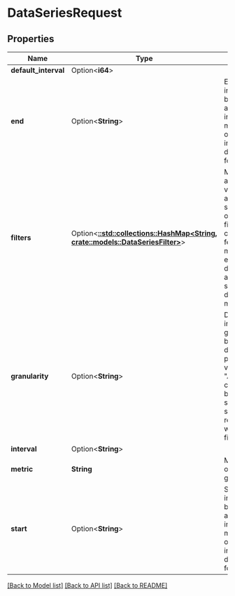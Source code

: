 # DataSeriesRequest

## Properties

| Name                 | Type                                                                                                    | Description                                                                                                                                                                            | Notes      |
| -------------------- | ------------------------------------------------------------------------------------------------------- | -------------------------------------------------------------------------------------------------------------------------------------------------------------------------------------- | ---------- |
| **default_interval** | Option<**i64**>                                                                                         |                                                                                                                                                                                        | [optional] |
| **end**              | Option<**String**>                                                                                      | End time of interval. Can be expressed as timestamp in milliseconds or UTC date in yyyy-MM-dd HH:mm:ss format                                                                          | [optional] |
| **filters**          | Option<[**::std::collections::HashMap<String, crate::models::DataSeriesFilter>**](DataSeriesFilter.md)> | Map of allowed filter values and aggregation strategy. List of available filter values can be fetched using metric filters endpoint and default aggregation strategy depends on metric | [optional] |
| **granularity**      | Option<**String**>                                                                                      | Data points interval granularity between two data points.Default value is \"AUTO\" - calculated based on selected time span. Not required while getting filters.                       | [optional] |
| **interval**         | Option<**String**>                                                                                      |                                                                                                                                                                                        | [optional] |
| **metric**           | **String**                                                                                              | Metric name or metric group prefix                                                                                                                                                     |
| **start**            | Option<**String**>                                                                                      | Start time of interval. Can be expressed as timestamp in milliseconds or UTC date in yyyy-MM-dd HH:mm:ss format                                                                        | [optional] |

[[Back to Model list]](../README.md#documentation-for-models) [[Back to API list]](../README.md#documentation-for-api-endpoints) [[Back to README]](../README.md)
